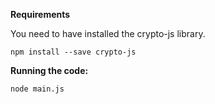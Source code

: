 **Requirements**

You need to have installed the crypto-js library.

``` npm install --save crypto-js ```

**Running the code:**

``` node main.js ```

